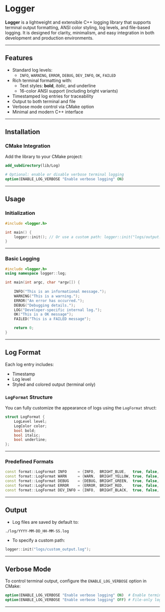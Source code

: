 # Logger

**Logger** is a lightweight and extensible C++ logging library that supports terminal output formatting, ANSI color styling, log levels, and file-based logging. It is designed for clarity, minimalism, and easy integration in both development and production environments.

---

## Features

- Standard log levels:
  - `INFO`, `WARNING`, `ERROR`, `DEBUG`, `DEV_INFO`, `OK`, `FAILED`
- Rich terminal formatting with:
  - Text styles: **bold**, *italic*, and underline
  - 16-color ANSI support (including bright variants)
- Timestamped log entries for traceability
- Output to both terminal and file
- Verbose mode control via CMake option
- Minimal and modern C++ interface

---

## Installation

### CMake Integration

Add the library to your CMake project:

```cmake
add_subdirectory(lib/Log)

# Optional: enable or disable verbose terminal logging
option(ENABLE_LOG_VERBOSE "Enable verbose logging" ON)
```

---

## Usage

### Initialization

```cpp
#include <logger.h>

int main() {
    logger::init(); // Or use a custom path: logger::init("logs/output.log");
}
```

---

### Basic Logging

```cpp
#include <logger.h>
using namespace logger::log;

int main(int argc, char *argv[]) {
	
	INFO("This is an informational message.");
	WARNING("This is a warning.");
	ERROR("An error has occurred.");
	DEBUG("Debugging details.");
	LOG("Developer-specific internal log.");
	OK("This is a OK message");
	FAILED("This is a FAILED message");

	return 0;
}	
```

---

## Log Format

Each log entry includes:

- Timestamp
- Log level
- Styled and colored output (terminal only)

### `LogFormat` Structure

You can fully customize the appearance of logs using the `LogFormat` struct:

```cpp
struct LogFormat {
    LogLevel level;
    LogColor color;
    bool bold;
    bool italic;
    bool underline;
};
```

---

### Predefined Formats

```cpp
const format::LogFormat INFO     = {INFO,  BRIGHT_BLUE,   true, false, false};
const format::LogFormat WARN     = {WARN,  BRIGHT_YELLOW, true, false, false};
const format::LogFormat DEBUG    = {DEBUG, BRIGHT_GREEN,  true, false, false};
const format::LogFormat ERROR    = {ERROR, BRIGHT_RED,    true, false, false};
const format::LogFormat DEV_INFO = {INFO,  BRIGHT_BLACK,  true, false, false};
```

---

## Output

- Log files are saved by default to:

```
./log/YYYY-MM-DD_HH-MM-SS.log
```

- To specify a custom path:

```cpp
logger::init("logs/custom_output.log");
```

---

## Verbose Mode

To control terminal output, configure the `ENABLE_LOG_VERBOSE` option in CMake:

```cmake
option(ENABLE_LOG_VERBOSE "Enable verbose logging" ON)  # Enable terminal + file logging
option(ENABLE_LOG_VERBOSE "Enable verbose logging" OFF) # File-only logging
```

---
